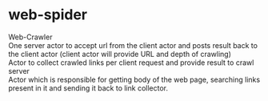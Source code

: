 # web-spider
Web-Crawler
<br>One server actor to accept url from  the client actor and posts result back to the client actor (client actor will provide URL and depth of crawling)
<br>Actor to collect crawled links per client request and provide result to crawl server
<br>Actor which is responsible for getting body of the web page, searching links present in it and sending it back to link collector. 
